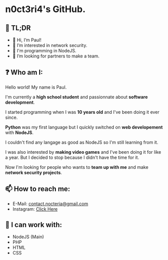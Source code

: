 # n0ct3ri4's GitHub.

## 📜 TL;DR

- 👋 Hi, I’m Paul!
- 👀 I’m interested in network security.
- 🌱 I'm programming in NodeJS.
- 💞️ I’m looking for partners to make a team.

## ❓ Who am I:

Hello world! My name is Paul.

I'm currently a **high school student** and passionnate about **software development**.

I started programming when I was **10 years old** and I've been doing it ever since.

**Python** was my first language but I quickly switched on **web developement** with **NodeJS**.

I couldn't find any langage as good as NodeJS so I'm still learning from it.

I was also interested by **making video games** and I've been doing it for like a year. But I decided to stop because I didn't have the time for it.

Now I'm looking for people who wants to **team up with me** and make **network security projects**.

## 📫 How to reach me:

- E-Mail: [contact.nocteria@gmail.com](mailto:contact.nocteria@gmail.com) 
- Instagram: [Click Here](https://instagram.com/langedechu_off)

## 🧠 I can work with:

- NodeJS (Main)
- PHP
- HTML
- CSS

<!---
n0ct3ri4/n0ct3ri4 is a ✨ special ✨ repository because its `README.md` (this file) appears on your GitHub profile.
You can click the Preview link to take a look at your changes.
--->
